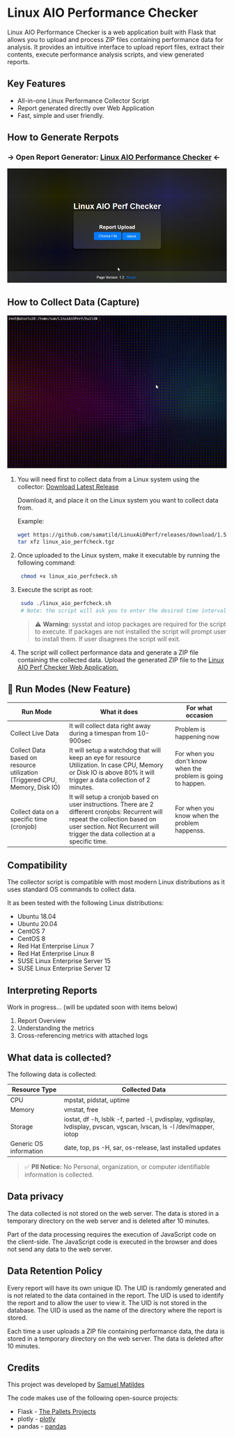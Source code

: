 # Linux AIO Performance Checker

Linux AIO Performance Checker is a web application built with Flask that allows you to upload and process ZIP files containing performance data for analysis. It provides an intuitive interface to upload report files, extract their contents, execute performance analysis scripts, and view generated reports.

## Key Features

- All-in-one Linux Performance Collector Script
- Report generated directly over Web Application
- Fast, simple and user friendly.

## How to Generate Rerpots
### -> Open Report Generator: [Linux AIO Performance Checker](https://linuxaioperf.matildes.dev/) <-
![generate data](assets/uploading_data.gif)



## How to Collect Data (Capture)

![how to collect data](assets/collecting_data.gif)

1. You will need first to collect data from a Linux system using the collector: [Download Latest Release](https://github.com/samatild/LinuxAiOPerf/releases/latest) 
    
    Download it, and place it on the Linux system you want to collect data from.
    
    Example:
     ```bash
    wget https://github.com/samatild/LinuxAiOPerf/releases/download/1.5/linux_aio_perfcheck.tgz
    tar xfz linux_aio_perfcheck.tgz
     ```

2. Once uploaded to the Linux system, make it executable by running the following command:

   ```bash
    chmod +x linux_aio_perfcheck.sh
    ```

3. Execute the script as root:

   ```bash
    sudo ./linux_aio_perfcheck.sh 
    # Note: the script will ask you to enter the desired time interval for data collection The minimum time interval is 10 seconds. The maximum time interval is 900 seconds (15 minutes)
    ```

    > ⚠️ **Warning:** sysstat and iotop packages are required for the script to execute. If packages are not installed the script will prompt user to install them. If user disagrees the script will exit.

4. The script will collect performance data and generate a ZIP file containing the collected data. Upload the generated ZIP file to the [Linux AIO Perf Checker Web Application.](https://linuxaioperf.matildes.dev/)

## 🌟 Run Modes (New Feature)


| Run Mode | What it does | For what occasion |  
|----------|----------|----------|
| Collect Live Data  | It will collect data right away during a timespan from 10-900sec  | Problem is happening now |
| Collect Data based on resource utilization (Triggered CPU, Memory, Disk IO)  | It will setup a watchdog that will keep an eye for resource Utilization. In case CPU, Memory or Disk IO is above 80% it will trigger a data collection of 2 minutes. | For when you don't know when the problem is going to happen. | 
| Collect data on a specific time (cronjob)  | It will setup a cronjob based on user instructions. There are 2 different cronjobs: Recurrent will repeat the collection based on user section. Not Recurrent will trigger the data collection at a specific time.  | For when you know when the problem happenss. |

## Compatibility

The collector script is compatible with most modern Linux distributions as it uses standard OS commands to collect data.

It as been tested with the following Linux distributions:

- Ubuntu 18.04
- Ubuntu 20.04
- CentOS 7
- CentOS 8
- Red Hat Enterprise Linux 7
- Red Hat Enterprise Linux 8
- SUSE Linux Enterprise Server 15
- SUSE Linux Enterprise Server 12

## Interpreting Reports

Work in progress... (will be updated soon with items below)

1. Report Overview
2. Understanding the metrics
3. Cross-referencing metrics with attached logs

## What data is collected?

The following data is collected:

| Resource Type | Collected Data |
|----------|----------|
| CPU  | mpstat, pidstat, uptime   |
| Memory   | vmstat, free   |
| Storage   | iostat, df -h, lsblk -f, parted -l, pvdisplay, vgdisplay, lvdisplay, pvscan, vgscan, lvscan, ls -l /dev/mapper, iotop   |
| Generic OS information   | date, top, ps -H, sar, os-release, last installed updates |

> ✅ **PII Notice:** No Personal, organization, or computer identifiable information is collected.


## Data privacy

The data collected is not stored on the web server. The data is stored in a temporary directory on the web server and is deleted after 10 minutes.

Part of the data processing requires the execution of JavaScript code on the client-side. The JavaScript code is executed in the browser and does not send any data to the web server.

## Data Retention Policy

Every report will have its own unique ID. The UID is randomly generated and is not related to the data contained in the report. The UID is used to identify the report and to allow the user to view it. The UID is not stored in the database. The UID is used as the name of the directory where the report is stored.

Each time a user uploads a ZIP file containing performance data, the data is stored in a temporary directory on the web server. The data is deleted after 10 minutes.

## Credits

This project was developed by [Samuel Matildes](https://github.com/samatild)

The code makes use of the following open-source projects:
- Flask - [
The Pallets Projects](https://palletsprojects.com/p/flask/)
- plotly - [
plotly](https://plotly.com/)
- pandas - [
pandas](https://pandas.pydata.org/)

